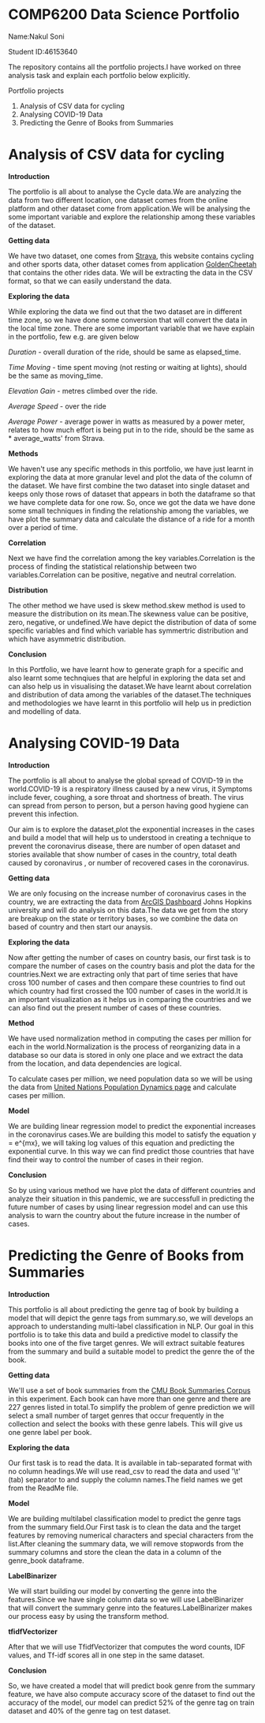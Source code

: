 COMP6200 Data Science Portfolio 
========================================================================

Name:Nakul Soni

Student ID:46153640

The repository contains all the portfolio projects.I have worked on three analysis task and explain each portfolio below explicitly.

Portfolio projects

1. Analysis of CSV data for cycling 
2. Analysing COVID-19 Data
3. Predicting the Genre of Books from Summaries

Analysis of CSV data for cycling
=========================================================================
**Introduction**

The portfolio is all about to analyse the Cycle data.We are analyzing the data from two different location, one dataset comes from the online platform and other dataset come from application.We will be analysing the some important variable and explore the relationship among these variables of the dataset.

**Getting data**

We have two dataset, one comes from [Strava](https://strava.com/), this website contains cycling and other sports data, other dataset comes from
application [GoldenCheetah](https://www.goldencheetah.org/) that contains the other rides data.
We will be extracting the data in the CSV format, so that we can easily understand the data.

**Exploring the data**

While exploring the data we find out that the two dataset are in different time zone, so we have done some conversion that will convert the data in the local time zone.
There are some important variable that we have explain in the portfolio, few e.g. are given below

*Duration* - overall duration of the ride, should be same as elapsed_time.

*Time Moving* - time spent moving (not resting or waiting at lights), should be the same as moving_time.

*Elevation Gain* - metres climbed over the ride.

*Average Speed* - over the ride

*Average Power* - average power in watts as measured by a power meter, relates to how much effort is being put in to the ride, should be the same as  * average_watts' from Strava.

**Methods**

We haven't use any specific methods in this portfolio, we have just learnt in exploring the data at more granular level and plot the data of the column of the dataset.
We have first combine the  two dataset into single dataset and keeps only those rows of dataset that appears in both the dataframe so that we have complete data for one row.
So, once we got the data we have done some small techniques in finding the relationship among the variables, we have plot the summary data and calculate the distance of a ride for a month over a period of time.

**Correlation**

Next we have find the correlation among the key variables.Correlation is the process of finding the statistical relationship between two variables.Correlation can be positive, negative and neutral correlation.

**Distribution**

The other method we have used is skew method.skew method is used to measure the distribution on its mean.The skewness value can be positive, zero, negative, or undefined.We have depict the distribution of data of some specific variables and find which variable has symmertric distribution and which have asymmetric distribution.

**Conclusion**

In this Portfolio, we have learnt how to generate graph for a specific and also learnt some technqiues that are helpful in exploring the data set and can also help us in visualising the dataset.We have learnt about correlation and distribution of data among the variables of the dataset.The techniques and methodologies we have learnt in this portfolio will help us in prediction and modelling of data. 


Analysing COVID-19 Data
=========================================================================
**Introduction**

The portfolio is all about to analyse the global spread of COVID-19 in the world.COVID-19 is a respiratory illness caused by a new virus, it Symptoms include fever, coughing, a sore throat and shortness of breath. The virus can spread from person to person, but a person having good hygiene can prevent this infection.

Our aim is to explore the dataset,plot the exponential increases in the cases and build a model that will help us to understood in creating a technique to prevent the coronavirus disease, there are number of  open dataset and stories available that show number of cases in the country, total death caused by coronavirus , or number of recovered cases in the coronavirus.


**Getting data**

We are only focusing on the increase number of coronavirus cases in the country, we are extracting the data from [ArcGIS Dashboard](https://www.arcgis.com/apps/opsdashboard/index.html#/bda7594740fd40299423467b48e9ecf6) Johns Hopkins university and will do analysis on this data.The data we get from the story are breakup on the state or territory bases, so we combine the data on based of country and then start our anaysis.

**Exploring the data**

Now after getting the number of cases on country basis, our first task is to compare the number of cases on the country basis and plot the data  for the countries.Next we are extracting only that part of time series that have cross 100 number of cases and then compare these countries to find out which country had first crossed the 100 number of cases in the world.It is an important visualization as it helps us in comparing the countries and we can also find out the present number of cases of these countries.

**Method**

We have used normalization method in computing the cases per million for each in the world.Normalization is the process of reorganizing data in a database so our data is stored in only one place and we extract the data from the location, and data dependencies are logical.

To calculate cases per million, we need population data so we will be using the data from [United Nations Population Dynamics page](https://population.un.org/wpp/Download/Standard/CSV/)  and calculate cases per million.


**Model**

We are building linear regression model to predict the  exponential increases in the coronavirus cases.We are building this model to satisfy the 
equation y = e^{mx}, we will taking log values of this equation and predicting the exponential curve. In this way we can find predict those countries that have find their way to control the number of cases in their region.

**Conclusion**

So by using various method we have plot the data of different countries and analyze their situation in this pandemic, we are successfull in predicting the future number of cases by using linear regression model and can use this analysis to warn the country about the future increase in the number of cases.

Predicting the Genre of Books from Summaries
=========================================================================

**Introduction**

This portfolio is all about predicting the genre tag of book by building a model that will depict the genre tags from summary.so, we will develops an approach to understanding multi-label classification in NLP.
Our goal in this portfolio is to take this data and build a predictive model to classify the books into one of the five target genres.  We will extract suitable features from the summary and build a suitable model to predict the genre the of the book.

**Getting data**

We'll use a set of book summaries from the [CMU Book Summaries Corpus](http://www.cs.cmu.edu/~dbamman/booksummaries.html) in this experiment.   Each book can have more than one genre and there are 227 genres listed in total.To simplify the problem of genre prediction we will select a small number of target genres that occur frequently in the collection and select the books with these genre labels. This will give us one genre label per book.

**Exploring the data**

Our first task is to read the data. It is available in tab-separated format with no column headings.We will use read_csv to read the data and used '\t' (tab) separator to and supply the column names.The field names we get from the ReadMe file.

**Model**

We are building multilabel classification model to predict the genre tags from the summary field.Our First task is to clean the data and the target features by removing numerical characters and special characters from the list.After cleaning the summary data, we will remove stopwords from the summary columns and store the clean the data in a column of the genre_book dataframe.

**LabelBinarizer**

We will start building our model by converting the genre into the features.Since we have single column data so we will use LabelBinarizer that will convert the summary genre into the features.LabelBinarizer makes our process easy by using the transform method.

**tfidfVectorizer**

After that we will use TfidfVectorizer that computes the word counts, IDF values, and Tf-idf scores all in one step in the  same dataset.

**Conclusion**

So, we have created a model that will predict book genre from the summary feature, we have also compute accuracy score of the dataset to find out the accuracy of the model, our model can predict 52% of the genre tag on train dataset and 40% of the genre tag on test dataset.

    





